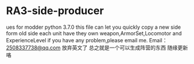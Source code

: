 # RA3-side-producer
ues for modder 
python 3.7.0
this file can let you quickly copy a new side form old side
each unit have they own weapon,ArmorSet,Locomotor and ExperienceLevel
if you have any problem,please email me.
Email：2508337738@qq.com
放弃英文了
总之就是一个可以生成阵营的东西
随缘更新咯
